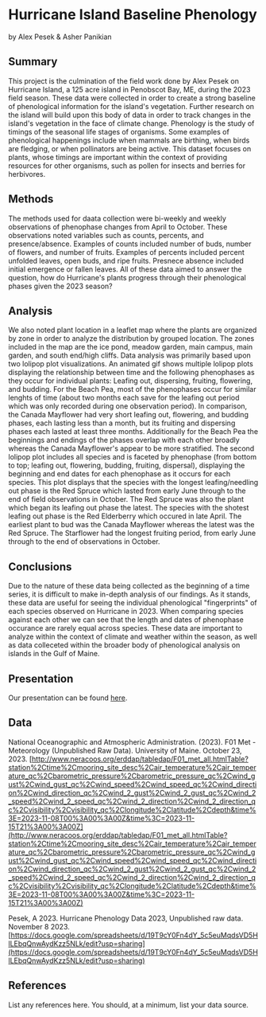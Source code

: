 Hurricane Island Baseline Phenology
================
by Alex Pesek & Asher Panikian

## Summary
This project is the culmination of the field work done by Alex Pesek on Hurricane Island, a 125 acre island in Penobscot Bay, ME, during the 2023 field season. These data were collected in order to create a strong baseline of phenological information for the island's vegetation. Further research on the island will build upon this body of data in order to track changes in the island's vegetation in the face of climate change. Phenology is the study of timings of the seasonal life stages of organisms. Some examples of phenological happenings include when mammals are birthing, when birds are fledging, or when pollinators are being active. This dataset focuses on plants, whose timings are important within the context of providing resources for other organisms, such as pollen for insects and berries for herbivores. 

## Methods
The methods used for daata collection were bi-weekly and weekly observations of phenophase changes from April to October. These observations noted variables such as counts, percents, and presence/absence. Examples of counts included number of buds, number of flowers, and number of fruits. Examples of percents included percent unfolded leaves, open buds, and ripe fruits. Presnece absence included initial emergence or fallen leaves. All of these data aimed to answer the question, how do Hurricane's plants progress through their phenological phases given the 2023 season? 

## Analysis
We also noted plant location in a leaflet map where the plants are organized by zone in order to analyze the distribution by grouped location. The zones included in the map are the ice pond, meadow garden, main campus, main garden, and south end/high cliffs. Data analysis was primarily based upon two lolipop plot visualizations.
  An animated gif shows multiple lolipop plots displaying the relationship between time and the following phenophases as they occur for individual plants: Leafing out, dispersing, fruiting, flowering, and budding. For the Beach Pea, most of the phenophases occur for similar lenghts of time (about two months each save for the leafing out period which was only recorded during one observation period). In comparison, the Canada Mayflower had very short leafing out, flowering, and budding phases, each lasting less than a month, but its fruiting and dispersing phases each lasted at least three months. Additionally for the Beach Pea the beginnings and endings of the phases overlap with each other broadly whereas the Canada Mayflower's appear to be more stratified. 
  The second lolipop plot includes all species and is faceted by phenophase (from bottom to top; leafing out, flowering, budding, fruiting, dispersal), displaying the beginning and end dates for each phenophase as it occurs for each species. This plot displays that the species with the longest leafing/needling out phase is the Red Spruce which lasted from early June through to the end of field observations in October. The Red Spruce was also the plant which began its leafing out phase the latest. The species with the shotest leafing out phase is the Red Elderberry which occured in late April. The earliest plant to bud was the Canada Mayflower whereas the latest was the Red Spruce. The Starflower had the longest fruiting period, from early June through to the end of observations in October.

## Conclusions

Due to the nature of these data being collected as the beginning of a time series, it is difficult to make in-depth analysis of our findings. As it stands, these data are useful for seeing the individual phenological "fingerprints" of each species observed on Hurricane in 2023. When comparing species against each other we can see that the length and dates of phenophase occurance are rarely equal across species. These data are important to analyze within the context of climate and weather within the season, as well as data colleceted within the broader body of phenological analysis on islands in the Gulf of Maine.

## Presentation

Our presentation can be found
[here](https://docs.google.com/presentation/d/1Sy3nJ1ISygqVOn2qDwNJ9vac_GmUvN1gNzZwY7_LHIA/edit?usp=sharing).

## Data

National Oceanographic and Atmospheric Administration. (2023). F01 Met - Meteorology (Unpublished Raw Data). University of   Maine. October 23, 2023. [http://www.neracoos.org/erddap/tabledap/F01_met_all.htmlTable?station%2Ctime%2Cmooring_site_desc%2Cair_temperature%2Cair_temperature_qc%2Cbarometric_pressure%2Cbarometric_pressure_qc%2Cwind_gust%2Cwind_gust_qc%2Cwind_speed%2Cwind_speed_qc%2Cwind_direction%2Cwind_direction_qc%2Cwind_2_gust%2Cwind_2_gust_qc%2Cwind_2_speed%2Cwind_2_speed_qc%2Cwind_2_direction%2Cwind_2_direction_qc%2Cvisibility%2Cvisibility_qc%2Clongitude%2Clatitude%2Cdepth&time%3E=2023-11-08T00%3A00%3A00Z&time%3C=2023-11-15T21%3A00%3A00Z](http://www.neracoos.org/erddap/tabledap/F01_met_all.htmlTable?station%2Ctime%2Cmooring_site_desc%2Cair_temperature%2Cair_temperature_qc%2Cbarometric_pressure%2Cbarometric_pressure_qc%2Cwind_gust%2Cwind_gust_qc%2Cwind_speed%2Cwind_speed_qc%2Cwind_direction%2Cwind_direction_qc%2Cwind_2_gust%2Cwind_2_gust_qc%2Cwind_2_speed%2Cwind_2_speed_qc%2Cwind_2_direction%2Cwind_2_direction_qc%2Cvisibility%2Cvisibility_qc%2Clongitude%2Clatitude%2Cdepth&time%3E=2023-11-08T00%3A00%3A00Z&time%3C=2023-11-15T21%3A00%3A00Z)

Pesek, A 2023. Hurricane Phenology Data 2023, Unpublished raw data. November 8 2023. [https://docs.google.com/spreadsheets/d/19T9cY0Fn4dY_5c5euMqdsVD5HlLEbqQnwAydKzz5NLk/edit?usp=sharing](https://docs.google.com/spreadsheets/d/19T9cY0Fn4dY_5c5euMqdsVD5HlLEbqQnwAydKzz5NLk/edit?usp=sharing) 

## References

List any references here. You should, at a minimum, list your data
source.
